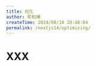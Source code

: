 ```yaml
---
title: 优化
author: 耶和博
createTime: 2024/08/10 20:48:04
permalink: /nextjs14/optimizing/
---
```


# XXX